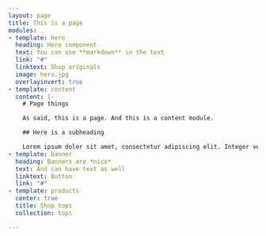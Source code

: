 ```yaml
---
layout: page
title: This is a page
modules:
- template: hero
  heading: Hero component
  text: You can use **markdown** in the text
  link: "#"
  linktext: Shop originals
  image: hero.jpg
  overlayinvert: true
- template: content
  content: |-
    # Page things

    As said, this is a page. And this is a content module.

    ## Here is a subheading

    Lorem ipsum dolor sit amet, consectetur adipiscing elit. Integer vel egestas sapien. Cras orci dolor, maximus et libero non, aliquam lobortis turpis. Suspendisse ultricies lectus ornare, tempor erat nec, elementum tortor. Ut at mauris vitae massa pulvinar vestibulum. Sed sollicitudin fringilla vehicula. In luctus neque at est sodales, sit amet finibus libero vehicula. Vestibulum luctus dolor nec gravida imperdiet. Aliquam erat volutpat. Etiam at aliquam mauris. 
- template: banner
  heading: Banners are *nice*
  text: And can have text as well
  linktext: Button
  link: "#"
- template: products
  center: true
  title: Shop tops
  collection: tops

---
```


